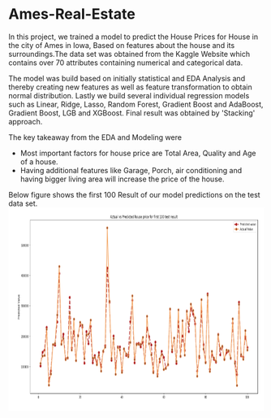# Ames-Real-Estate
In this project, we trained a model to predict the House Prices for House in the city of Ames in Iowa, Based on features about the house and its surroundings.The data set was obtained from the Kaggle Website which contains over 70 attributes containing numerical and categorical data.

The model was build based on initially statistical and EDA Analysis and thereby creating new features as well as feature transformation to obtain normal distribution. Lastly we build several individual regression models such as Linear, Ridge, Lasso, Random Forest, Gradient Boost and AdaBoost, Gradient Boost, LGB and XGBoost. Final result was obtained by 'Stacking' approach.

The key takeaway from the EDA and Modeling were
* Most important factors for house price are Total Area, Quality and Age of a house.
* Having additional features like Garage, Porch, air conditioning and having bigger living area will increase the price of the house.

Below figure shows the first 100 Result of our model predictions on the test data set.
<img height=400 src="./Images/Actual_Vs_Prediction.png"/>
